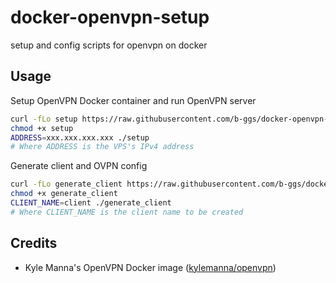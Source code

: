 # docker-openvpn-setup

setup and config scripts for openvpn on docker

## Usage

Setup OpenVPN Docker container and run OpenVPN server

```bash
curl -fLo setup https://raw.githubusercontent.com/b-ggs/docker-openvpn-setup/master/setup
chmod +x setup
ADDRESS=xxx.xxx.xxx.xxx ./setup
# Where ADDRESS is the VPS's IPv4 address
```

Generate client and OVPN config

```bash
curl -fLo generate_client https://raw.githubusercontent.com/b-ggs/docker-openvpn-setup/master/generate_client
chmod +x generate_client
CLIENT_NAME=client ./generate_client
# Where CLIENT_NAME is the client name to be created
```

## Credits

* Kyle Manna's OpenVPN Docker image ([kylemanna/openvpn][dockerhub])

[dockerhub]: https://hub.docker.com/r/kylemanna/openvpn/
